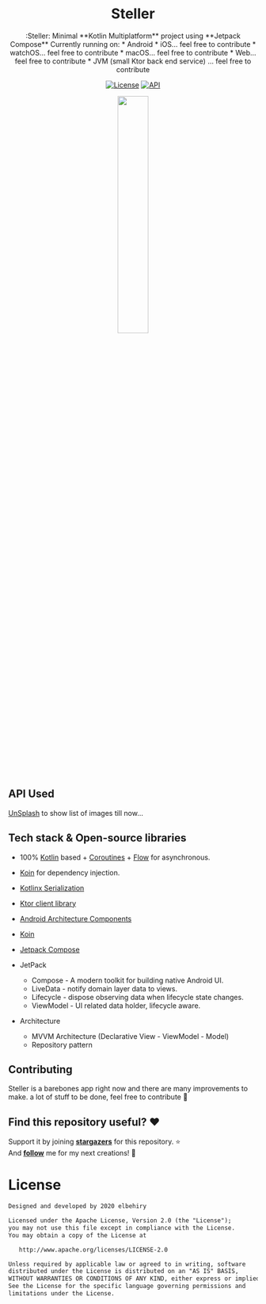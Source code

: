 <h1 align="center">Steller</h1>

<p align="center">
:Steller: Minimal **Kotlin Multiplatform** project using **Jetpack Compose** Currently running on:
* Android
* iOS... feel free to contribute
* watchOS... feel free to contribute
* macOS... feel free to contribute
* Web... feel free to contribute
* JVM (small Ktor back end service) ... feel free to contribute

</p>
<p align="center">
  <a href="https://opensource.org/licenses/Apache-2.0"><img alt="License" src="https://img.shields.io/badge/License-Apache%202.0-blue.svg"/></a>
  <a href="https://android-arsenal.com/api?level=21"><img alt="API" src="https://img.shields.io/badge/API-21%2B-brightgreen.svg?style=flat"/></a>
</p>

<p align="center">
<img src="https://user-images.githubusercontent.com/8813304/95261939-92890000-082b-11eb-9b12-2034eb7ec8fc.png" width="35%"/>
</p>

## API Used
[UnSplash](https://unsplash.com/) to show list of images till now...

## Tech stack & Open-source libraries
- 100% [Kotlin](https://kotlinlang.org/) based + [Coroutines](https://github.com/Kotlin/kotlinx.coroutines) + [Flow](https://kotlin.github.io/kotlinx.coroutines/kotlinx-coroutines-core/kotlinx.coroutines.flow/) for asynchronous.
- [Koin](https://github.com/InsertKoinIO/koin) for dependency injection.
- [Kotlinx Serialization](https://github.com/Kotlin/kotlinx.serialization)
- [Ktor client library](https://github.com/ktorio/ktor)
- [Android Architecture Components](https://developer.android.com/topic/libraries/architecture/index.html)
- [Koin](https://github.com/InsertKoinIO/koin)
- [Jetpack Compose](https://developer.android.com/jetpack/compose)

- JetPack
  - Compose - A modern toolkit for building native Android UI.
  - LiveData - notify domain layer data to views.
  - Lifecycle - dispose observing data when lifecycle state changes.
  - ViewModel - UI related data holder, lifecycle aware.
- Architecture
  - MVVM Architecture (Declarative View - ViewModel - Model)
  - Repository pattern

## Contributing
Steller is a barebones app right now and there are many improvements to make.
a lot of stuff to be done, feel free to contribute 🤩


## Find this repository useful? :heart:
Support it by joining __[stargazers](https://github.com/elbehiry/steller/stargazers)__ for this repository. :star: <br>
And __[follow](https://github.com/elbehiry)__ me for my next creations! 🤩

# License
```xml
Designed and developed by 2020 elbehiry

Licensed under the Apache License, Version 2.0 (the "License");
you may not use this file except in compliance with the License.
You may obtain a copy of the License at

   http://www.apache.org/licenses/LICENSE-2.0

Unless required by applicable law or agreed to in writing, software
distributed under the License is distributed on an "AS IS" BASIS,
WITHOUT WARRANTIES OR CONDITIONS OF ANY KIND, either express or implied.
See the License for the specific language governing permissions and
limitations under the License.
```
